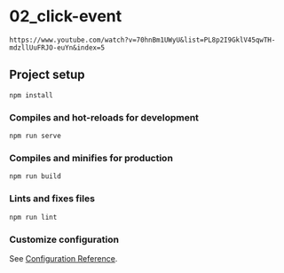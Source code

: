 # 02_click-event
```
https://www.youtube.com/watch?v=70hnBm1UWyU&list=PL8p2I9GklV45qwTH-mdzllUuFRJO-euYn&index=5
```
## Project setup
```
npm install
```

### Compiles and hot-reloads for development
```
npm run serve
```

### Compiles and minifies for production
```
npm run build
```

### Lints and fixes files
```
npm run lint
```

### Customize configuration
See [Configuration Reference](https://cli.vuejs.org/config/).
